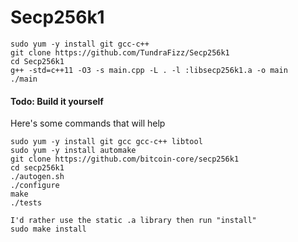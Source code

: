 # Secp256k1

```
sudo yum -y install git gcc-c++
git clone https://github.com/TundraFizz/Secp256k1
cd Secp256k1
g++ -std=c++11 -O3 -s main.cpp -L . -l :libsecp256k1.a -o main
./main
```

#### Todo: Build it yourself

Here's some commands that will help

```
sudo yum -y install git gcc gcc-c++ libtool
sudo yum -y install automake
git clone https://github.com/bitcoin-core/secp256k1
cd secp256k1
./autogen.sh
./configure
make
./tests

I'd rather use the static .a library then run "install"
sudo make install
```
